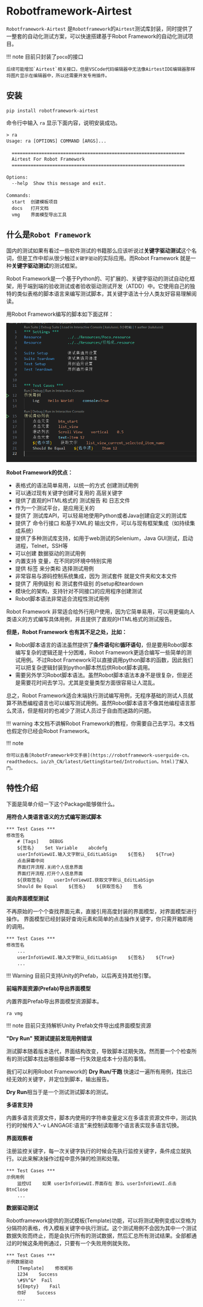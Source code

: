 # Robotframework-Airtest

`Robotframework-Airtest` 是`Robotframework`的`Airtest`测试库封装，同时提供了一整套的自动化测试方案，可以快速搭建基于Robot Framework的自动化测试项目。

!!! note
    目前只封装了`poco`的接口
    
    后续可能增加`Airtest`相关接口，但是VSCode代码编辑器中无法像AirtestIDE编辑器那样将图片显示在编辑器中，所以还需要开发专用插件。


## 安装

```shell
pip install robotframework-airtest
```

命令行中输入 `ra` 显示下面内容，说明安装成功。

```shell
> ra
Usage: ra [OPTIONS] COMMAND [ARGS]...

  ================================================================
  Airtest For Robot Framework
  ================================================================

Options:
  --help  Show this message and exit.

Commands:
  start  创建模板项目
  docs   打开文档
  vmg    界面模型导出工具
```

## 什么是`Robot Framework`
国内的测试如果有看过一些软件测试的书籍那么应该听说过**关键字驱动测试**这个名词，但是工作中却从很少触过`关键字驱动`的实际应用。而Robot Framework 就是一种**关键字驱动测试**的测试框架。

Robot Framework是一个基于Python的、可扩展的、关键字驱动的测试自动化框架，用于端到端的验收测试或者验收驱动测试开发（ATDD）中。它使用自己的独特的类似表格的脚本语言来编写测试脚本，其关键字语法十分人类友好容易理解阅读。

用Robot Framework编写的脚本如下面这样：

![](asset/2023-10-21-12-09-11.png)

**Robot Framework的优点：**

- 表格式的语法简单易用，以统一的方式 创建测试用例
- 可以通过现有关键字创建可复用的 高层关键字
- 提供了直观的HTML格式的 测试报告 和 日志文件
- 作为一个测试平台，是应用无关的
- 提供了 测试库API，可以轻易地使用Python或者Java创建自定义的测试库
- 提供了 命令行接口 和基于XML的 输出文件，可以与现有框架集成（如持续集成系统）
- 提供了多种测试库支持，如用于web测试的Selenium，Java GUI测试，启动进程，Telnet，SSH等
- 可以创建 数据驱动的测试用例
- 内置支持 变量，在不同的环境中特别实用
- 提供 标签 来分类和 选择测试用例
- 非常容易与源码控制系统集成，因为 测试套件 就是文件夹和文本文件
- 提供了 用例级别 和 测试套件级别 的setup和teardown
- 模块化的架构，支持针对不同接口的应用程序创建测试
- Robot脚本语法非常适合流程性测试用例

Robot Framework 非常适合给外行用户使用，因为它简单易用，可以用更偏向人类语义的方式编写具体用例，并且提供了直观的HTML格式的测试报告。

**但是，Robot Framework 也有其不足之处，比如：**

- Robot脚本语言的语法虽然提供了**条件语句**和**循环语句**，但是要用Robot脚本编写复杂的逻辑还是十分困难，Robot Framework更适合编写一些简单的测试用例。不过Robot Framework可以直接调用python脚本的函数，因此我们可以把复杂逻辑封装到python脚本然后供Robot脚本调用。
- 需要另外学习Robot脚本语法。虽然Robot脚本语法本身不是很复杂，但是还是需要花时间去学习。尤其是变量类型方面很容易让人混乱。

总之，Robot Framework适合末端执行测试编写用例，无程序基础的测试人员就算不熟悉编程语言也可以编写测试用例。虽然Robot脚本语言不像其他编程语言那么灵活，但是相对的也减少了测试人员过于自由而迷路的问题。

!!! warning
    本文档不讲解Robot Framework的教程，你需要自己去学习。本文档也假定你已经会Robot Framework。

!!! note
    
    你可以去看[RobotFramework中文手册](https://robotframework-userguide-cn。readthedocs。io/zh_CN/latest/GettingStarted/Introduction。html)了解入门。
    

## 特性介绍

下面是简单介绍一下这个Package能够做什么。

**用符合人类语言语义的方式编写测试脚本**

```robotframework
*** Test Cases ***
修改签名
    # [Tags]    DEBUG
    ${签名}    Set Variable    abcdefg
    userInfoViewUI.输入文字默认_EditLabSign    ${签名}    ${True}
    点击屏幕中间
    界面打开流程.关闭个人信息界面
    界面打开流程.打开个人信息界面
    ${获取签名}    userInfoViewUI.获取文字默认_EditLabSign
    Should Be Equal    ${签名}    ${获取签名}    签名
```

**面向界面模型测试**

不再原始的一个个查找界面元素，直接引用高度封装的界面模型，对界面模型进行操作。
界面模型已经封装好查询元素和简单的点击操作关键字，你只需开箱即用的调用。

```robotframework
*** Test Cases ***
修改签名
    ...
    userInfoViewUI.输入文字默认_EditLabSign    ${签名}    ${True}
    ...
```

!!! Warning
    目前只支持Unity的Prefab，以后再支持其他引擎。

**前端界面资源(Prefab)导出界面模型**

内置界面Prefab导出界面模型资源脚本。

```shell
ra vmg
```

!!! note
    目前只支持解析Unity Prefab文件导出成界面模型资源


**"Dry Run" 预测试提前发现用例错误**

测试脚本随着版本迭代，界面结构改变，导致脚本过期失效。然而要一个个检查所有的测试脚本找出哪些脚本哪一行失效是成本十分高的事情。

我们可以利用Robot Framework的 **Dry Run/干跑** 快速过一遍所有用例，找出已经无效的关键字，并定位到脚本，输出报告。

**Dry Run**相当于是一个测试测试脚本的测试。

**多语言支持**

内置多语言资源文件，脚本内使用的字符串变量定义在多语言资源文件中，测试执行的时候传入"-v LANGAGE:语言"来控制读取哪个语言表实现多语言切换。

**界面观察者**

注册监控关键字，每一次关键字执行的时候会先执行监控关键字，条件成立就执行。以此来解决操作过程中意外弹的检测和处理。
```robotframework
*** Test Cases ***
示例用例
    监控UI    如果 userInfoViewUI.界面存在 那么 userInfoViewUI.点击BtnClose
    ...
```

**数据驱动测试**

Robotframework提供的测试模板(Template)功能，可以将测试用例变成以空格为分隔符的表格，传入模板关键字中执行测试。这个测试用例不会因为其中一个测试数据失败而终止，而是会执行所有的测试数据，然后汇总所有测试结果。全部都通过的时候这条用例通过，只要有一个失败用例就失败。

```robotframework
*** Test Cases ***
示例数据驱动
    [Template]    修改昵称
    1234    Success
    \#$%^&*  Fail
    ${Empty}    Fail
    你好    Success
    ...
```


